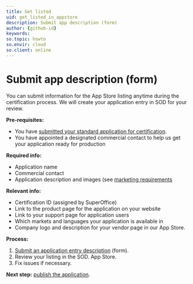 ```yaml
---
title: Get listed
uid: get_listed_in_appstore
description: Submit app description (form)
author: {github-id}
keywords:
so.topic: howto
so.envir: cloud
so.client: online
---
```


# Submit app description (form)

You can submit information for the App Store listing anytime during the certification process. We will create your application entry in SOD for your review.

**Pre-requisites:**

* You have [submitted your standard application for certification][1].
* You have appointed a designated commercial contact to help us get your application ready for production

**Required info:**

* Application name
* Commercial contact
* Application description and images (see [marketing requirements][2]

**Relevant info:**

* Certification ID (assigned by SuperOffice)
* Link to the product page for the application on your website
* Link to your support page for application users
* Which markets and languages your application is available in
* Company logo and description for your vendor page in our App Store.

**Process:**

1. [Submit an application entry description][3] (form).
2. Review your listing in the SOD. App Store.
3. Fix issues if necessary.

**Next step:** [publish the application][4].

<!-- Referenced links -->
[1]: ../certification/certify-app.md
[2]: ../requirements/marketing.md
[3]: https://community.superoffice.com/new-application-listing
[4]: index.md
